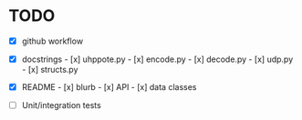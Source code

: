 # TODO

- [x] github workflow
- [x] docstrings
      - [x] uhppote.py
      - [x] encode.py
      - [x] decode.py
      - [x] udp.py
      - [x] structs.py
- [x] README
      - [x] blurb
      - [x] API
      - [x] data classes

- [ ] Unit/integration tests

